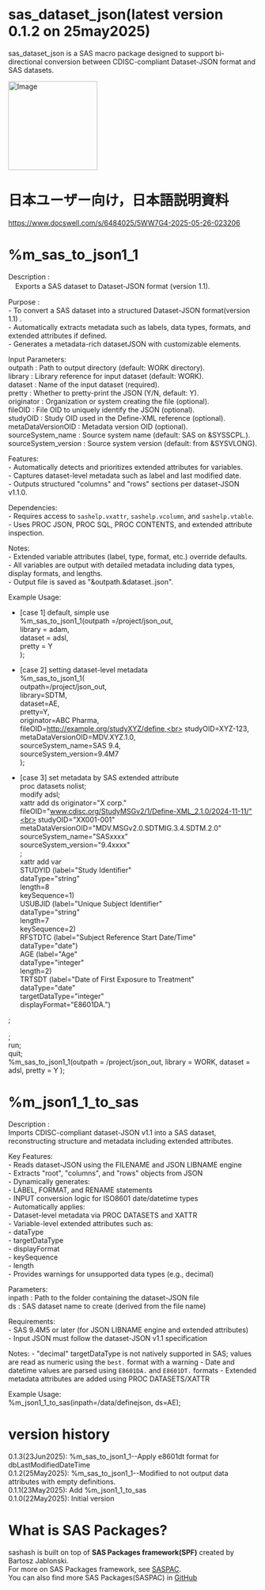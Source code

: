 # sas_dataset_json(latest version 0.1.2 on 25may2025)
sas_dataset_json is a SAS macro package designed to support bi-directional conversion between CDISC-compliant Dataset-JSON format and SAS datasets.<br>

<img width="180" alt="Image" src="https://github.com/user-attachments/assets/efdeab76-093f-436c-a3be-516b20684426" />

# 日本ユーザー向け，日本語説明資料
 https://www.docswell.com/s/6484025/5WW7G4-2025-05-26-023206

# %m_sas_to_json1_1
  Description   : <br>
  		　Exports a SAS dataset to Dataset-JSON 
                  format (version 1.1). <br>

  Purpose       : <br>
    - To convert a SAS dataset into a structured Dataset-JSON format(version 1.1) .<br>
    - Automatically extracts metadata such as labels, data types, formats,
      and extended attributes if defined.<br>
    - Generates a metadata-rich datasetJSON with customizable elements.<br>

  Input Parameters:<br>
    outpath               : Path to output directory (default: WORK directory).<br>
    library               : Library reference for input dataset (default: WORK).<br>
    dataset               : Name of the input dataset (required).<br>
    pretty                : Whether to pretty-print the JSON (Y/N, default: Y).<br>
    originator            : Organization or system creating the file (optional).<br>
    fileOID               : File OID to uniquely identify the JSON (optional).<br>
    studyOID              : Study OID used in the Define-XML reference (optional).<br>
    metaDataVersionOID    : Metadata version OID (optional).<br>
    sourceSystem_name     : Source system name (default: SAS on &SYSSCPL.).<br>
    sourceSystem_version  : Source system version (default: from &SYSVLONG).<br>

  Features:<br>
    - Automatically detects and prioritizes extended attributes for variables.<br>
    - Captures dataset-level metadata such as label and last modified date.<br>
    - Outputs structured "columns" and "rows" sections per dataset-JSON v1.1.0.<br>

  Dependencies:<br>
    - Requires access to `sashelp.vxattr`, `sashelp.vcolumn`, and `sashelp.vtable`.<br>
    - Uses PROC JSON, PROC SQL, PROC CONTENTS, and extended attribute inspection.<br>

  Notes:<br>
    - Extended variable attributes (label, type, format, etc.) override defaults.<br>
    - All variables are output with detailed metadata including data types,<br>
      display formats, and lengths.<br>
    - Output file is saved as "&outpath.\&dataset..json".<br>

  Example Usage:<br>
- [case 1] default, simple use<br>
%m_sas_to_json1_1(outpath =/project/json_out,<br>
                 library = adam,<br>
                 dataset = adsl,<br>
                 pretty = Y<br>
);<br>

- [case 2] setting dataset-level metadata<br>
    %m_sas_to_json1_1(<br>
      outpath=/project/json_out,<br>
      library=SDTM,<br>
      dataset=AE,<br>
      pretty=Y,<br>
      originator=ABC Pharma,<br>
      fileOID=http://example.org/studyXYZ/define,<br>
      studyOID=XYZ-123,<br>
      metaDataVersionOID=MDV.XYZ.1.0,<br>
      sourceSystem_name=SAS 9.4,<br>
      sourceSystem_version=9.4M7<br>
    );<br>

- [case 3] set metadata by SAS extended attribute<br>
proc datasets nolist;                             <br>
   modify adsl;     <br>
   xattr add ds originator="X corp."<br>
                    fileOID="www.cdisc.org/StudyMSGv2/1/Define-XML_2.1.0/2024-11-11/"<br>
          					studyOID="XX001-001"<br>
          					metaDataVersionOID="MDV.MSGv2.0.SDTMIG.3.4.SDTM.2.0"<br>
                    sourceSystem_name="SASxxxx"<br>
                    sourceSystem_version="9.4xxxx"<br>
	;  <br>
   xattr add var <br>
                    STUDYID (label="Study Identifier"<br>
                                 dataType="string"<br>
                                 length=8<br>
                                 keySequence=1) <br>
                    USUBJID (label="Unique Subject Identifier"<br>
                                 dataType="string"<br>
                                 length=7<br>
                                 keySequence=2) <br>
                    RFSTDTC (label="Subject Reference Start Date/Time"<br>
                                 dataType="date")<br>
                    AGE (label="Age"<br>
                           dataType="integer"<br>
                           length=2)<br>
                    TRTSDT (label="Date of First Exposure to Treatment"<br>
                           dataType="date"<br>
                           targetDataType="integer"<br>
                           displayFormat="E8601DA.")<br>

 ;<br>
<br>
; <br>
run;<br>
quit;<br>
 %m_sas_to_json1_1(outpath = /project/json_out,
                 library = WORK,
                 dataset = adsl,
                 pretty = Y
);

# %m_json1_1_to_sas
 Description   : <br>
 		Imports CDISC-compliant dataset-JSON v1.1 into a 
                   SAS dataset, reconstructing structure and metadata including extended attributes.<br>

  Key Features:<br>
    - Reads dataset-JSON using the FILENAME and JSON LIBNAME engine<br>
    - Extracts "root", "columns", and "rows" objects from JSON<br>
    - Dynamically generates:<br>
        - LABEL, FORMAT, and RENAME statements<br>
        - INPUT conversion logic for ISO8601 date/datetime types<br>
    - Automatically applies:<br>
        - Dataset-level metadata via PROC DATASETS and XATTR<br>
        - Variable-level extended attributes such as:<br>
            - dataType<br>
            - targetDataType<br>
            - displayFormat<br>
            - keySequence<br>
            - length<br>
    - Provides warnings for unsupported data types (e.g., decimal)<br>

  Parameters:<br>
    inpath : Path to the folder containing the dataset-JSON file<br>
    ds     : SAS dataset name to create (derived from the file name)<br>

  Requirements:<br>
    - SAS 9.4M5 or later (for JSON LIBNAME engine and extended attributes)<br>
    - Input JSON must follow the dataset-JSON v1.1 specification<br>

  Notes:
    - "decimal" targetDataType is not natively supported in SAS;
      values are read as numeric using the `best.` format with a warning
    - Date and datetime values are parsed using `E8601DA.` and `E8601DT.` formats
    - Extended metadata attributes are added using PROC DATASETS/XATTR

  Example Usage:<br>
    %m_json1_1_to_sas(inpath=/data/definejson, ds=AE);<br>

# version history<br>
0.1.3(23Jun2025): %m_sas_to_json1_1--Apply e8601dt format for dbLastModifiedDateTime<br>
0.1.2(25May2025): %m_sas_to_json1_1--Modified to not output data attributes with empty definitions.<br>
0.1.1(23May2025): Add %m_json1_1_to_sas<br>
0.1.0(22May2025): Initial version<br>

# What is SAS Packages?
sashash is built on top of **SAS Packages framework(SPF)** created by Bartosz Jablonski.<br>
For more on SAS Packages framework, see [SASPAC](https://github.com/yabwon/SAS_PACKAGES).<br>
You can also find more SAS Packages(SASPAC) in [GitHub](https://github.com/SASPAC)<br>
